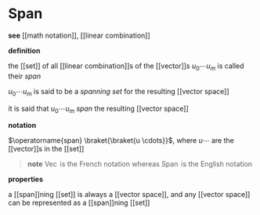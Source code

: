 # Span

**see** [[math notation]], [[linear combination]]

**definition**

the [[set]] of all [[linear combination]]s of the [[vector]]s $u_0 \cdots u_m$ is called their _span_

$u_0 \cdots u_m$ is said to be a _spanning set_ for the resulting [[vector space]]

it is said that $u_0 \cdots u_m$ _span_ the resulting [[vector space]]

**notation**

$\operatorname{span} \braket{\braket{u \cdots}}$, where $u \cdots$ are the [[vector]]s in the [[set]]

> **note** $\operatorname{Vec}$ is the French notation whereas $\operatorname{Span}$ is the English notation

**properties**

a [[span]]ning [[set]] is always a [[vector space]], and any [[vector space]] can be represented as a [[span]]ning [[set]]
